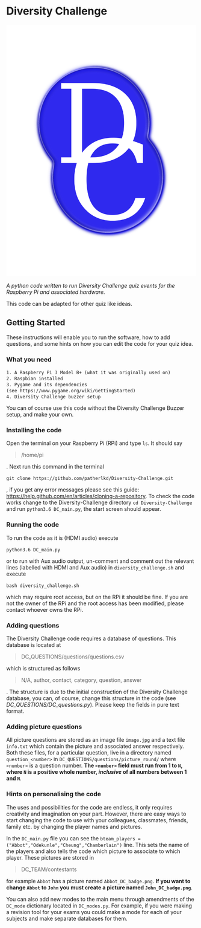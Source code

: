 # Diversity Challenge

![alt text](DC_UI/images/DC_icon.png)

*A python code written to run Diversity Challenge quiz events for the Raspberry Pi and associated hardware.*

This code can be adapted for other quiz like ideas.

## Getting Started

These instructions will enable you to run the software, how to add questions, and some hints on how you can edit the code for your quiz idea.

### What you need

```
1. A Raspberry Pi 3 Model B+ (what it was originally used on)
2. Raspbian installed
3. Pygame and its dependencies
(see https://www.pygame.org/wiki/GettingStarted)
4. Diversity Challenge buzzer setup
```
You can of course use this code without the Diversity Challenge Buzzer setup, and make your own.

### Installing the code

Open the terminal on your Raspberry Pi (RPi) and type `ls`. It should say

> /home/pi

. Next run this command in the terminal

```
git clone https://github.com/patherlkd/Diversity-Challenge.git
```
, if you get any error messages please see this guide: https://help.github.com/en/articles/cloning-a-repository. To check the code works change to the Diversity-Challenge directory `cd Diversity-Challenge` and run `python3.6 DC_main.py`, the start screen should appear.

### Running the code

To run the code as it is (HDMI audio) execute

```
python3.6 DC_main.py
```
or to run with Aux audio output, un-comment and comment out the relevant lines (labelled with HDMI and Aux audio) in `diversity_challenge.sh` and execute

```
bash diversity_challenge.sh
```
which may require root access, but on the RPi it should be fine. If you are not the owner of the RPi and the root access has been modified, please contact whoever owns the RPi.

### Adding questions

The Diversity Challenge code requires a database of questions. This database is located at
> DC_QUESTIONS/questions/questions.csv

which is structured as follows
> N/A, author, contact, category, question, answer

. The structure is due to the initial construction of the Diversity Challenge database, you can, of course, change this structure in the code (see *DC_QUESTIONS/DC_questions.py*). Please keep the fields in pure text format.

### Adding picture questions

All picture questions are stored as an image file `image.jpg` and a text file `info.txt` which contain the picture and associated answer respectively. Both these files, for a particular question, live in a directory named `question_<number>` in `DC_QUESTIONS/questions/picture_round/` where `<number>` is a question number. **The `<number>` field must run from 1 to `N`, where `N` is a positive whole number, _inclusive_ of all numbers between 1 and `N`**.

### Hints on personalising the code

The uses and possibilities for the code are endless, it only requires creativity and imagination on your part. However, there are easy ways to start changing the code to use with your colleagues, classmates, friends, family etc. by changing the player names and pictures.

In the `DC_main.py` file you can see the `bteam_players = ("Abbot","Odekunle","Cheung","Chamberlain")` line. This sets the name of the players and also tells the code which picture to associate to which player. These pictures are stored in
> DC_TEAM/contestants

for example `Abbot` has a picture named `Abbot_DC_badge.png`. **If you want to change `Abbot` to `John` you must create a picture named `John_DC_badge.png`**.

You can also add new modes to the main menu through amendments of the `DC_mode` dictionary located in `DC_modes.py`. For example, if you were making a revision tool for your exams you could make a mode for each of your subjects and make separate databases for them.
